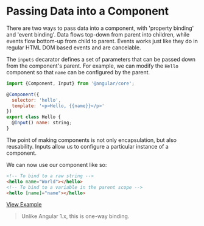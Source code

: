 # Passing Data into a Component

There are two ways to pass data into a component, with 'property binding' and 'event binding'. Data flows top-down from parent into children, while events flow bottom-up from child to parent. Events works just like they do in regular HTML DOM based events and are cancelable.

The `inputs` decarator defines a set of parameters that can be passed down from the component's parent. For example, we can modify the `Hello` component so that `name` can be configured by the parent.

```js
import {Component, Input} from '@angular/core';

@Component({
  selector: 'hello',
  template: '<p>Hello, {{name}}</p>'
})
export class Hello {
  @Input() name: string;
}
```

The point of making components is not only encapsulation, but also reusability. Inputs allow us to configure a particular instance of a component.

We can now use our component like so:

```html
<!-- To bind to a raw string -->
<hello name="World"></hello>
<!-- To bind to a variable in the parent scope -->
<hello [name]="name"></hello>
```

[View Example](http://plnkr.co/edit/GbpCKy?p=preview)

>Unlike Angular 1.x, this is one-way binding.
